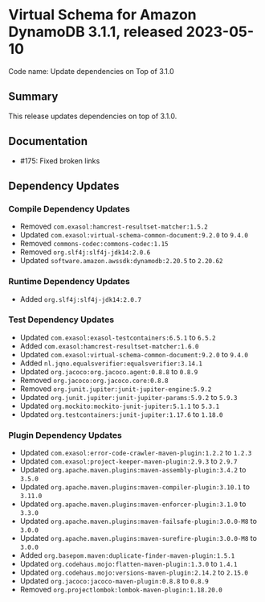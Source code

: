 # Virtual Schema for Amazon DynamoDB 3.1.1, released 2023-05-10

Code name: Update dependencies on Top of 3.1.0

## Summary

This release updates dependencies on top of 3.1.0.

## Documentation

* #175: Fixed broken links

## Dependency Updates

### Compile Dependency Updates

* Removed `com.exasol:hamcrest-resultset-matcher:1.5.2`
* Updated `com.exasol:virtual-schema-common-document:9.2.0` to `9.4.0`
* Removed `commons-codec:commons-codec:1.15`
* Removed `org.slf4j:slf4j-jdk14:2.0.6`
* Updated `software.amazon.awssdk:dynamodb:2.20.5` to `2.20.62`

### Runtime Dependency Updates

* Added `org.slf4j:slf4j-jdk14:2.0.7`

### Test Dependency Updates

* Updated `com.exasol:exasol-testcontainers:6.5.1` to `6.5.2`
* Added `com.exasol:hamcrest-resultset-matcher:1.6.0`
* Updated `com.exasol:virtual-schema-common-document:9.2.0` to `9.4.0`
* Added `nl.jqno.equalsverifier:equalsverifier:3.14.1`
* Updated `org.jacoco:org.jacoco.agent:0.8.8` to `0.8.9`
* Removed `org.jacoco:org.jacoco.core:0.8.8`
* Removed `org.junit.jupiter:junit-jupiter-engine:5.9.2`
* Updated `org.junit.jupiter:junit-jupiter-params:5.9.2` to `5.9.3`
* Updated `org.mockito:mockito-junit-jupiter:5.1.1` to `5.3.1`
* Updated `org.testcontainers:junit-jupiter:1.17.6` to `1.18.0`

### Plugin Dependency Updates

* Updated `com.exasol:error-code-crawler-maven-plugin:1.2.2` to `1.2.3`
* Updated `com.exasol:project-keeper-maven-plugin:2.9.3` to `2.9.7`
* Updated `org.apache.maven.plugins:maven-assembly-plugin:3.4.2` to `3.5.0`
* Updated `org.apache.maven.plugins:maven-compiler-plugin:3.10.1` to `3.11.0`
* Updated `org.apache.maven.plugins:maven-enforcer-plugin:3.1.0` to `3.3.0`
* Updated `org.apache.maven.plugins:maven-failsafe-plugin:3.0.0-M8` to `3.0.0`
* Updated `org.apache.maven.plugins:maven-surefire-plugin:3.0.0-M8` to `3.0.0`
* Added `org.basepom.maven:duplicate-finder-maven-plugin:1.5.1`
* Updated `org.codehaus.mojo:flatten-maven-plugin:1.3.0` to `1.4.1`
* Updated `org.codehaus.mojo:versions-maven-plugin:2.14.2` to `2.15.0`
* Updated `org.jacoco:jacoco-maven-plugin:0.8.8` to `0.8.9`
* Removed `org.projectlombok:lombok-maven-plugin:1.18.20.0`
